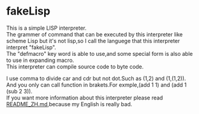 # fakeLisp
This is a simple LISP interpreter.  
The grammer of command that can be executed by this interpreter like scheme Lisp but it's not lisp,so I call the languege that this interpreter interpret "fakeLisp".  
The "defmacro" key word is able to use,and some special form is also able to use in expanding macro.   
This interpreter can compile source code to byte code.  


I use comma to divide car and cdr but not dot.Such as (1,2) and (1,(1,2)).  
And you only can call function in brakets.For exmple,(add 1 1) and (add 1 (sub 2 3)).  
If you want more information about this interpreter please read [README_ZH.md](./README_ZH.md),because my English is really bad.
